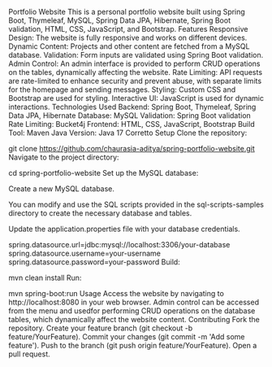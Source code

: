 Portfolio Website
This is a personal portfolio website built using Spring Boot, Thymeleaf, MySQL, Spring Data JPA, Hibernate, Spring Boot validation, HTML, CSS, JavaScript, and Bootstrap.
Features
Responsive Design: The website is fully responsive and works on different devices.
Dynamic Content: Projects and other content are fetched from a MySQL database.
Validation: Form inputs are validated using Spring Boot validation.
Admin Control: An admin interface is provided to perform CRUD operations on the tables, dynamically affecting the website.
Rate Limiting: API requests are rate-limited to enhance security and prevent abuse, with separate limits for the homepage and sending messages.
Styling: Custom CSS and Bootstrap are used for styling.
Interactive UI: JavaScript is used for dynamic interactions.
Technologies Used
Backend: Spring Boot, Thymeleaf, Spring Data JPA, Hibernate
Database: MySQL
Validation: Spring Boot validation
Rate Limiting: Bucket4j
Frontend: HTML, CSS, JavaScript, Bootstrap
Build Tool: Maven
Java Version: Java 17 Corretto
Setup
Clone the repository:

git clone https://github.com/chaurasia-aditya/spring-portfolio-website.git
Navigate to the project directory:

cd spring-portfolio-website
Set up the MySQL database:

Create a new MySQL database.

You can modify and use the SQL scripts provided in the sql-scripts-samples directory to create the necessary database and tables.

Update the application.properties file with your database credentials.

spring.datasource.url=jdbc:mysql://localhost:3306/your-database
spring.datasource.username=your-username
spring.datasource.password=your-password
Build:

mvn clean install
Run:

mvn spring-boot:run
Usage
Access the website by navigating to http://localhost:8080 in your web browser.
Admin control can be accessed from the menu and usedfor performing CRUD operations on the database tables, which dynamically affect the website content.
Contributing
Fork the repository.
Create your feature branch (git checkout -b feature/YourFeature).
Commit your changes (git commit -m 'Add some feature').
Push to the branch (git push origin feature/YourFeature).
Open a pull request.
